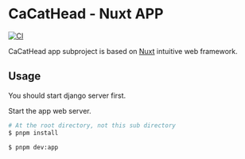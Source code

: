 # CaCatHead - Nuxt APP

[![CI](https://github.com/XLoJ/CaCatHead/actions/workflows/ci.yml/badge.svg)](https://github.com/XLoJ/CaCatHead/actions/workflows/ci.yml)

CaCatHead app subproject is based on [Nuxt](https://nuxt.com/) intuitive web framework.

## Usage

You should start django server first.

Start the app web server.

```bash
# At the root directory, not this sub directory
$ pnpm install

$ pnpm dev:app
```

